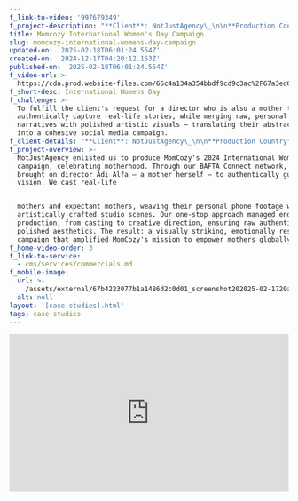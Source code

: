 ```yaml
---
f_link-to-video: '997679349'
f_project-description: "**Client**: NotJustAgency\_\n\n**Production Country**: UK\_\n\n**Project Type**: Social Media Commerical\_\n\n**Service Type**: One-stop solution\_\n\n**Challenge**:\_To fulfill the client's request for a director who is also a mother to authentically capture real-life stories, while merging raw, personal narratives with polished artistic visuals ‒ translating their abstract vision into a cohesive social media campaign.\_\n\n**Project overview**:\_NotJustAgency enlisted us to produce MomCozy's 2024 International Women's Day campaign, celebrating motherhood. Through our BAFTA Connect network, we brought on director Adi Alfa ‒ a mother herself ‒ to authentically guide the vision. We cast real-life\n\nmothers and expectant mothers, weaving their personal phone footage with artistically crafted studio scenes. Our one-stop approach managed end-to-end production, from casting to creative direction, ensuring raw authenticity met polished aesthetics. The result: a visually striking, emotionally resonant campaign that amplified MomCozy's mission to empower mothers globally.\n\n‍"
title: Momcozy International Women's Day Campaign
slug: momcozy-international-womens-day-campaign
updated-on: '2025-02-18T06:01:24.554Z'
created-on: '2024-12-17T04:20:12.153Z'
published-on: '2025-02-18T06:01:24.554Z'
f_video-url: >-
  https://cdn.prod.website-files.com/66c4a134a354bbdf9cd9c3ac%2F67a3ed60abac29870f828bf1_Momcozy-transcode.mp4
f_short-desc: International Womens Day
f_challenge: >-
  To fulfill the client's request for a director who is also a mother to
  authentically capture real-life stories, while merging raw, personal
  narratives with polished artistic visuals ‒ translating their abstract vision
  into a cohesive social media campaign.
f_client-details: "**Client**: NotJustAgency\_\n\n**Production Country**: UK\_\n\n**Project Type**: Social Media Commerical\_\n\n**Service Type**: One-stop solution"
f_project-overview: >-
  NotJustAgency enlisted us to produce MomCozy's 2024 International Women's Day
  campaign, celebrating motherhood. Through our BAFTA Connect network, we
  brought on director Adi Alfa ‒ a mother herself ‒ to authentically guide the
  vision. We cast real-life


  mothers and expectant mothers, weaving their personal phone footage with
  artistically crafted studio scenes. Our one-stop approach managed end-to-end
  production, from casting to creative direction, ensuring raw authenticity met
  polished aesthetics. The result: a visually striking, emotionally resonant
  campaign that amplified MomCozy's mission to empower mothers globally.
f_home-video-order: 3
f_link-to-service:
  - cms/services/commercials.md
f_mobile-image:
  url: >-
    /assets/external/67b4223077b1a1486d2c0d01_screenshot202025-02-1720at2021.05.20.avif
  alt: null
layout: '[case-studies].html'
tags: case-studies
---
```


<div style="padding:56.25% 0 0 0;position:relative;"><iframe src="https://player.vimeo.com/video/997679349?badge=0&amp;autopause=0&amp;player\_id=0&amp;app\_id=58479" frameborder="0" allow="autoplay; fullscreen; picture-in-picture; clipboard-write" style="position:absolute;top:0;left:0;width:100%;height:100%;" title="Momcozy International Women's Day Campaign"></iframe></div><script src="https://player.vimeo.com/api/player.js"></script>
